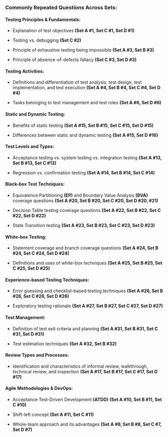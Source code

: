 ### Commonly Repeated Questions Across Sets:

#### **Testing Principles & Fundamentals:**

-   Explanation of test objectives **(Set A #1, Set C #1, Set D #1)**
    
-   Testing vs. debugging **(Set C #2)**
    
-   Principle of exhaustive testing being impossible **(Set A #3, Set B #3)**
    
-   Principle of absence-of-defects fallacy **(Set C #3, Set D #3)**
    

#### **Testing Activities:**

-   Definitions and differentiation of test analysis, test design, test implementation, and test execution **(Set A #4, Set B #4, Set C #4, Set D #4)**
    
-   Tasks belonging to test management and test roles **(Set A #6, Set D #6)**
    

#### **Static and Dynamic Testing:**

-   Benefits of static testing **(Set A #15, Set B #15, Set C #15, Set D #15)**
    
-   Differences between static and dynamic testing **(Set A #15, Set D #16)**
    

#### **Test Levels and Types:**

-   Acceptance testing vs. system testing vs. integration testing **(Set A #13, Set B #13, Set C #13)**
    
-   Regression vs. confirmation testing **(Set A #14, Set B #14, Set C #14)**
    

#### **Black-box Test Techniques:**

-   Equivalence Partitioning **(EP)** and Boundary Value Analysis **(BVA)** coverage questions **(Set A #20, Set B #20, Set C #20, Set D #20, #21)**
    
-   Decision Table testing coverage questions **(Set A #22, Set B #22, Set C #22, Set D #22)**
    
-   State Transition testing **(Set A #23, Set B #23, Set C #23, Set D #23)**
    

#### **White-box Testing:**

-   Statement coverage and branch coverage questions **(Set A #24, Set B #24, Set C #24, Set D #24)**
    
-   Definitions and uses of white-box techniques **(Set A #25, Set B #25, Set C #25, Set D #25)**
    

#### **Experience-based Testing Techniques:**

-   Error guessing and checklist-based testing techniques **(Set A #26, Set B #26, Set C #26, Set D #26)**
    
-   Exploratory testing rationale **(Set A #27, Set B #27, Set C #27, Set D #27)**
    

#### **Test Management:**

-   Definition of test exit criteria and planning **(Set A #31, Set B #31, Set C #31, Set D #31)**
    
-   Test estimation techniques **(Set A #32, Set B #32)**
    

#### **Review Types and Processes:**

-   Identification and characteristics of informal review, walkthrough, technical review, and inspection **(Set A #17, Set B #17, Set C #17, Set D #17)**
    

#### **Agile Methodologies & DevOps:**

-   Acceptance Test-Driven Development **(ATDD)** **(Set A #10, Set B #11, Set C #10)**
    
-   Shift-left concept **(Set A #11, Set C #11)**
    
-   Whole-team approach and its advantages **(Set A #8, Set B #8, Set C #7, Set D #7)**